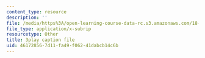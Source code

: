 ```yaml
---
content_type: resource
description: ''
file: /media/https%3A/open-learning-course-data-rc.s3.amazonaws.com/18-01sc-single-variable-calculus-fall-2010/461728567d11fa49f06241dabcb14c6b_--lPz7VFnKI.srt
file_type: application/x-subrip
resourcetype: Other
title: 3play caption file
uid: 46172856-7d11-fa49-f062-41dabcb14c6b
---
```

